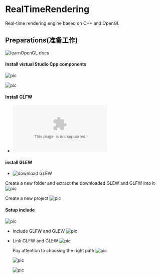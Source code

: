 # RealTimeRendering

Real-time rendering engine based on C++ and OpenGL

## Preparations(准备工作)

![learnOpenGL docs](https://learnopengl-cn.github.io/intro/)

#### Install vistual Studio Cpp components

![pic](pic/install_component.png)

![pic](pic/intsall_component_cpp.png)

#### Install GLFW

- ![download GLFW](https://github.com/glfw/glfw/releases/download/3.3.8/glfw-3.3.8.bin.WIN32.zip)

#### install GLEW

- ![download GLEW](https://sourceforge.net/projects/glew/files/glew/2.1.0/glew-2.1.0-win32.zip/download)

Create a new folder and extract the downloaded GLEW and GLFW into it
![pic](pic/extract_zip.png)

Create a new project
![pic](pic/new_obj.png)

#### Setup include

![pic](pic/setup_project.png)

- Include GLFW and GLEW
  ![pic](pic/set_up_project2.png)

- Link GLFW and GLEW
  ![pic](pic/set_up3.png)

  Pay attention to choosing the right path
  ![pic](pic/setup4.png)

  ![pic](pic/setup5.png)

  ![pic](pic/setup6.png)
